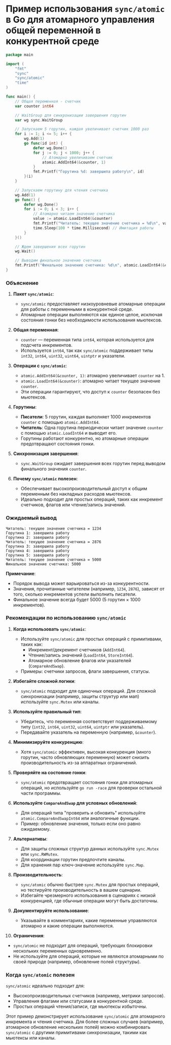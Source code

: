 # Пример использования `sync/atomic` в Go для атомарного управления общей переменной в конкурентной среде
```go
package main

import (
	"fmt"
	"sync"
	"sync/atomic"
	"time"
)

func main() {
	// Общая переменная - счетчик
	var counter int64

	// WaitGroup для синхронизации завершения горутин
	var wg sync.WaitGroup

	// Запускаем 5 горутин, каждая увеличивает счетчик 1000 раз
	for i := 1; i <= 5; i++ {
		wg.Add(1)
		go func(id int) {
			defer wg.Done()
			for j := 0; j < 1000; j++ {
				// Атомарно увеличиваем счетчик
				atomic.AddInt64(&counter, 1)
			}
			fmt.Printf("Горутина %d: завершила работу\n", id)
		}(i)
	}

	// Запускаем горутину для чтения счетчика
	wg.Add(1)
	go func() {
		defer wg.Done()
		for i := 0; i < 3; i++ {
			// Атомарно читаем значение счетчика
			value := atomic.LoadInt64(&counter)
			fmt.Printf("Читатель: текущее значение счетчика = %d\n", value)
			time.Sleep(100 * time.Millisecond) // Имитация работы
		}
	}()

	// Ждем завершения всех горутин
	wg.Wait()

	// Выводим финальное значение счетчика
	fmt.Printf("Финальное значение счетчика: %d\n", atomic.LoadInt64(&counter))
}
```

### Объяснение

1. **Пакет `sync/atomic`**:
   - `sync/atomic` предоставляет низкоуровневые атомарные операции для работы с переменными в конкурентной среде.
   - Атомарные операции выполняются как единое целое, исключая состояния гонки без необходимости использования мьютексов.

2. **Общая переменная**:
   - `counter` — переменная типа `int64`, которая используется для подсчета инкрементов.
   - Используется `int64`, так как `sync/atomic` поддерживает типы `int32`, `int64`, `uint32`, `uint64`, `uintptr` и указатели.

3. **Операции с `sync/atomic`**:
   - `atomic.AddInt64(&counter, 1)`: атомарно увеличивает `counter` на 1.
   - `atomic.LoadInt64(&counter)`: атомарно читает текущее значение `counter`.
   - Эти операции гарантируют, что доступ к `counter` безопасен без мьютексов.

4. **Горутины**:
   - **Писатели**: 5 горутин, каждая выполняет 1000 инкрементов `counter` с помощью `atomic.AddInt64`.
   - **Читатель**: Одна горутина периодически читает значение `counter` с помощью `atomic.LoadInt64` и выводит его.
   - Горутины работают конкурентно, но атомарные операции предотвращают состояния гонки.

5. **Синхронизация завершения**:
   - `sync.WaitGroup` ожидает завершения всех горутин перед выводом финального значения `counter`.

6. **Почему `sync/atomic` полезен**:
   - Обеспечивает высокопроизводительный доступ к общим переменным без накладных расходов мьютексов.
   - Идеально подходит для простых операций, таких как инкремент счетчиков, флагов или чтение/запись значений.

### Ожидаемый вывод

```
Читатель: текущее значение счетчика = 1234
Горутина 1: завершила работу
Горутина 2: завершила работу
Читатель: текущее значение счетчика = 2876
Горутина 3: завершила работу
Горутина 4: завершила работу
Горутина 5: завершила работу
Читатель: текущее значение счетчика = 5000
Финальное значение счетчика: 5000
```

**Примечание**:
- Порядок вывода может варьироваться из-за конкурентности.
- Значения, прочитанные читателем (например, `1234`, `2876`), зависят от того, сколько инкрементов успели выполнить писатели.
- Финальное значение всегда будет 5000 (5 горутин × 1000 инкрементов).

### Рекомендации по использованию `sync/atomic`

1. **Когда использовать `sync/atomic`**:
   - Используйте `sync/atomic` для простых операций с примитивами, таких как:
      - Инкремент/декремент счетчиков (`AddInt64`).
      - Чтение/запись значений (`LoadInt64`, `StoreInt64`).
      - Атомарное обновление флагов или указателей (`CompareAndSwap`).
   - Примеры: счетчики запросов, флаги завершения, статусы.

2. **Избегайте сложной логики**:
   - `sync/atomic` подходит для одиночных операций. Для сложной синхронизации (например, защиты структур или мап) используйте `sync.Mutex` или каналы.

3. **Используйте правильный тип**:
   - Убедитесь, что переменная соответствует поддерживаемому типу (`int32`, `int64`, `uint32`, `uint64`, `uintptr` или указатель).
   - Передавайте указатель на переменную (например, `&counter`).

4. **Минимизируйте конкуренцию**:
   - Хотя `sync/atomic` эффективен, высокая конкуренция (много горутин, часто обновляющих переменную) может снизить производительность из-за аппаратных ограничений.

5. **Проверяйте на состояние гонки**:
   - `sync/atomic` предотвращает состояния гонки для атомарных операций, но используйте `go run -race` для проверки остальной части программы.

6. **Используйте `CompareAndSwap` для условных обновлений**:
   - Для операций типа "проверить и обновить" используйте `atomic.CompareAndSwapInt64` или аналогичные функции.
   - Пример: обновление значения, только если оно равно ожидаемому.

7. **Альтернативы**:
   - Для защиты сложных структур данных используйте `sync.Mutex` или `sync.RWMutex`.
   - Для координации горутин предпочтите каналы.
   - Для хранения пар ключ-значение используйте `sync.Map`.

8. **Производительность**:
   - `sync/atomic` обычно быстрее `sync.Mutex` для простых операций, но тестируйте производительность в вашем сценарии.
   - Избегайте чрезмерного использования в сценариях с низкой конкуренцией, где обычные операции могут быть достаточны.

9. **Документируйте использование**:
   - Указывайте в комментариях, какие переменные управляются атомарно и какие операции выполняются.

10. **Ограничения**:
   - `sync/atomic` не подходит для операций, требующих блокировки нескольких переменных одновременно.
   - Не используйте для операций, которые не являются атомарными по своей природе (например, обновление полей структуры).

### Когда `sync/atomic` полезен
`sync/atomic` идеально подходит для:
- Высокопроизводительных счетчиков (например, метрики запросов).
- Управления флагами или статусами в конкурентной среде.
- Простых операций чтения/записи, где мьютексы избыточны.

Этот пример демонстрирует использование `sync/atomic` для атомарного инкремента и чтения счетчика. Для более сложных случаев (например, атомарное обновление нескольких полей) можно комбинировать `sync/atomic` с другими примитивами синхронизации, такими как мьютексы или каналы.
